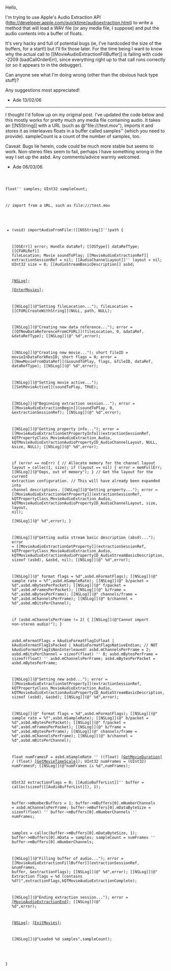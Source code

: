 

Hello,

I'm trying to use Apple's Audio Extraction API (http://developer.apple.com/quicktime/audioextraction.html) to write a method that will load a WAV file (or any media file, I suppose) and put the audio contents into a buffer of floats.

It's very hacky and full of potential bugs (ie, I've hardcoded the size of the buffers, for a start!) but I'll fix those later. For the time being I want to know why the actual call to [[MovieAudioExtractionFillBuffer]] is failing with code -2209 (badCallOrderErr), since everything right up to that call runs correctly (or so it appears to in the debugger).

Can anyone see what I'm doing wrong (other than the obvious hack type stuff)?

Any suggestions most appreciated!


- Ade 13/02/06

----

I thought I'd follow up on my original post. I've updated the code below and this mostly works for pretty much any media file containing audio. It takes an [[NSString]] with a URL (such as @"file:///test.mov"), imports it and stores it as interleaves floats in a buffer called samples'' (which you need to provide). sampleCount is a count of the number of samples, too.

Caveat: Bugs lie herein, code could be much more stable but seems to work. Non-stereo files seem to fail, perhaps I have something wrong in the way I set up the asbd. Any comments/advice warmly welcomed.


- Ade 06/03/06

<code>

float'' samples;
UInt32 sampleCount;

// import from a URL, such as file:///test.mov
- (void) importAudioFromFile:([[NSString]]'')path {
	
	[[OSErr]]						error; 
	Handle						dataRef; 
	[[OSType]]						dataRefType; 
	[[CFURLRef]]					fileLocation;
	Movie						soundToPlay;
	[[MovieAudioExtractionRef]]		extractionSessionRef = nil;
	[[AudioChannelLayout]]''			layout			 = nil;
	UInt32						size				= 0;
	[[AudioStreamBasicDescription]]	asbd;

	[[NSLog]](@"[[EnterMovies]]...");		
	[[EnterMovies]]();

	[[NSLog]](@"Setting fileLocation...");
	fileLocation = [[CFURLCreateWithString]](NULL, path, NULL);

	[[NSLog]](@"Creating new data reference...");
	error = [[QTNewDataReferenceFromCFURL]](fileLocation, 0, &dataRef, &dataRefType);
	[[NSLog]](@"   %d",error);
	
	[[NSLog]](@"Creating new movie...");
	short fileID = movieInDataForkResID; 
	short flags = 0; 
	error = [[NewMovieFromDataRef]](&soundToPlay, flags, &fileID, dataRef, dataRefType);
	[[NSLog]](@"   %d",error);

	[[NSLog]](@"Setting movie active...");
	[[SetMovieActive]](soundToPlay, TRUE);

	[[NSLog]](@"Beginning extraction session...");
	error = [[MovieAudioExtractionBegin]](soundToPlay, 0, &extractionSessionRef); 
	[[NSLog]](@"   %d",error);

	[[NSLog]](@"Getting property info...");
	error = [[MovieAudioExtractionGetPropertyInfo]](extractionSessionRef,
			kQTPropertyClass_MovieAudioExtraction_Audio,
			kQTMovieAudioExtractionAudioPropertyID_AudioChannelLayout,
			NULL, &size, NULL);
	[[NSLog]](@"   %d",error);
		
	if (error == noErr) {
		// Allocate memory for the channel layout
		layout = calloc(1, size);
		if (layout == nil) {
			error = memFullErr;
			[[NSLog]](@"Oops, out of memory");
		}
		// Get the layout for the current extraction configuration.
		// This will have already been expanded into channel descriptions.
		[[NSLog]](@"Getting property...");
		error = [[MovieAudioExtractionGetProperty]](extractionSessionRef,
				kQTPropertyClass_MovieAudioExtraction_Audio,
				kQTMovieAudioExtractionAudioPropertyID_AudioChannelLayout,
				size, layout, nil);   
		[[NSLog]](@"   %d",error);
	}
	
	[[NSLog]](@"Getting audio stream basic description (absd)...");
	error = [[MovieAudioExtractionGetProperty]](extractionSessionRef,
			kQTPropertyClass_MovieAudioExtraction_Audio,
			kQTMovieAudioExtractionAudioPropertyID_AudioStreamBasicDescription,
			sizeof (asbd), &asbd, nil);
	[[NSLog]](@"   %d",error);
	
	[[NSLog]](@"   format flags   = %d",asbd.mFormatFlags);
	[[NSLog]](@"   sample rate    = %f",asbd.mSampleRate);
	[[NSLog]](@"   b/packet       = %d",asbd.mBytesPerPacket);
	[[NSLog]](@"   f/packet       = %d",asbd.mFramesPerPacket);
	[[NSLog]](@"   b/frame        = %d",asbd.mBytesPerFrame);
	[[NSLog]](@"   channels/frame = %d",asbd.mChannelsPerFrame);
	[[NSLog]](@"   b/channel      = %d",asbd.mBitsPerChannel);
	
	if (asbd.mChannelsPerFrame != 2) {
		[[NSLog]](@"Cannot import non-stereo audio!");
	}
	
	asbd.mFormatFlags = kAudioFormatFlagIsFloat |
						kAudioFormatFlagIsPacked |
						kAudioFormatFlagsNativeEndian; // NOT kAudioFormatFlagIsNonInterleaved!
	asbd.mChannelsPerFrame = 2;
	asbd.mBitsPerChannel = sizeof(float) '' 8;
	asbd.mBytesPerFrame = sizeof(float) '' asbd.mChannelsPerFrame;
	asbd.mBytesPerPacket = asbd.mBytesPerFrame;

	[[NSLog]](@"Setting new asbd...");
	error = [[MovieAudioExtractionSetProperty]](extractionSessionRef,
			kQTPropertyClass_MovieAudioExtraction_Audio,
			kQTMovieAudioExtractionAudioPropertyID_AudioStreamBasicDescription,
			sizeof (asbd), &asbd);
	[[NSLog]](@"   %d",error);
	
	
	[[NSLog]](@"   format flags   = %d",asbd.mFormatFlags);
	[[NSLog]](@"   sample rate    = %f",asbd.mSampleRate);
	[[NSLog]](@"   b/packet       = %d",asbd.mBytesPerPacket);
	[[NSLog]](@"   f/packet       = %d",asbd.mFramesPerPacket);
	[[NSLog]](@"   b/frame        = %d",asbd.mBytesPerFrame);
	[[NSLog]](@"   channels/frame = %d",asbd.mChannelsPerFrame);
	[[NSLog]](@"   b/channel      = %d",asbd.mBitsPerChannel);

	float				numFramesF = asbd.mSampleRate '' ((float) [[GetMovieDuration]](soundToPlay) / (float) [[GetMovieTimeScale]](soundToPlay));
	UInt32				numFrames				= (UInt32) numFramesF;
	[[NSLog]](@"numFrames is %d",numFrames);

	UInt32				extractionFlags			= 0;
	[[AudioBufferList]]''	buffer					= calloc(sizeof([[AudioBufferList]]), 1);

	buffer->mNumberBuffers = 1;
	buffer->mBuffers[0].mNumberChannels = asbd.mChannelsPerFrame;
	buffer->mBuffers[0].mDataByteSize = sizeof(float) '' buffer->mBuffers[0].mNumberChannels '' numFrames;
	
	samples = calloc(buffer->mBuffers[0].mDataByteSize, 1);
	buffer->mBuffers[0].mData = samples;
	sampleCount = numFrames '' buffer->mBuffers[0].mNumberChannels;
		
	[[NSLog]](@"Filling buffer of audio...");
	error = [[MovieAudioExtractionFillBuffer]](extractionSessionRef, &numFrames, buffer, &extractionFlags);
	[[NSLog]](@"   %d",error);
	[[NSLog]](@"   Extraction flags = %d (contains %d?)",extractionFlags,kQTMovieAudioExtractionComplete);
 	
	[[NSLog]](@"Ending extraction session...");
	error = [[MovieAudioExtractionEnd]](extractionSessionRef);
	[[NSLog]](@"   %d",error);

	[[NSLog]](@"[[ExitMovies]]...");
	[[ExitMovies]]();

	[[NSLog]](@"Loaded %d samples",sampleCount);

}

</code>